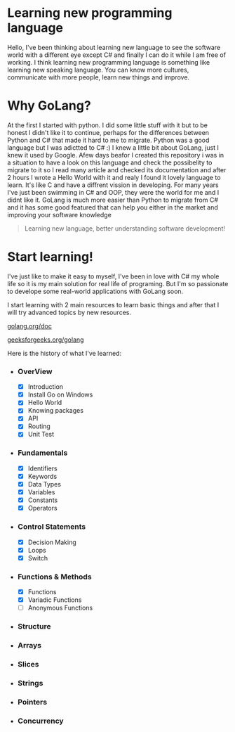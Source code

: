 # Learning new programming language
Hello, I've been thinking about learning new language to see the software world with a different eye except C# and finally I can do it while I am free of working. I think learning new programming language is something like learning new speaking language. You can know more cultures, communicate with more people, learn new things and improve.

# Why GoLang?
At the first I started with python. I did some little stuff with it but to be honest I didn't like it to continue, perhaps for the differences between Python and C# that made it hard to me to migrate. Python was a good language but I was adictted to C# :)
I knew a little bit about GoLang, just I knew it used by Google. Afew days beafor I created this repository i was in a situation to have a look on this language and check the possibelity to migrate to it so I read many article and checked its documentation and after 2 hours I wrote a Hello World with it and realy I found it lovely language to learn. It's like C and have a diffrent vission in developing. For many years I've just been swimming in C# and OOP, they were the world for me and I didnt like it.
GoLang is much more easier than Python to migrate from C# and it has some good featured that can help you either in the market and improving your software knowledge

> Learning new language, better understanding software development!

# Start learning!
I've just like to make it easy to myself, I've been in love with C# my whole life so it is my main solution for real life of programing. But I'm so passionate to develope some real-world applications with GoLang soon.

I start learning with 2 main resources to learn basic things and after that I will try advanced topics by new resources.

<a href="https://golang.org/doc">golang.org/doc</a>

<a href="https://www.geeksforgeeks.org/golang/">geeksforgeeks.org/golang</a> 


Here is the history of what I've learned:

*	### OverView
    - [x] Introduction
    - [x] Install Go on Windows
    - [x] Hello World
    - [x] Knowing packages
    - [x] API
    - [x] Routing
    - [x] Unit Test
 
*	### Fundamentals
    - [x] Identifiers 
    - [x] Keywords
    - [x] Data Types
    - [x] Variables
    - [x] Constants
    - [x] Operators
 
* ### Control Statements
  - [x] Decision Making
  - [x] Loops
  - [x] Switch 

* ### Functions & Methods
   - [x] Functions
   - [x] Variadic Functions
   - [ ] Anonymous Functions

* ### Structure
* ### Arrays
* ### Slices
* ### Strings
* ### Pointers
* ### Concurrency

